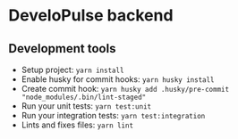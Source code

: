 # DeveloPulse backend

## Development tools

- Setup project: `yarn install`
- Enable husky for commit hooks: `yarn husky install`
- Create commit hook: `yarn husky add .husky/pre-commit "node_modules/.bin/lint-staged"`
- Run your unit tests: `yarn test:unit`
- Run your integration tests: `yarn test:integration`
- Lints and fixes files: `yarn lint`



